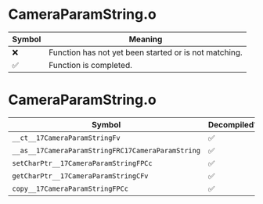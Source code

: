 # CameraParamString.o
| Symbol | Meaning 
| ------------- | ------------- 
| :x: | Function has not yet been started or is not matching. 
| :white_check_mark: | Function is completed. 


# CameraParamString.o
| Symbol | Decompiled? |
| ------------- | ------------- |
| `__ct__17CameraParamStringFv` | :white_check_mark: |
| `__as__17CameraParamStringFRC17CameraParamString` | :white_check_mark: |
| `setCharPtr__17CameraParamStringFPCc` | :white_check_mark: |
| `getCharPtr__17CameraParamStringCFv` | :white_check_mark: |
| `copy__17CameraParamStringFPCc` | :white_check_mark: |
